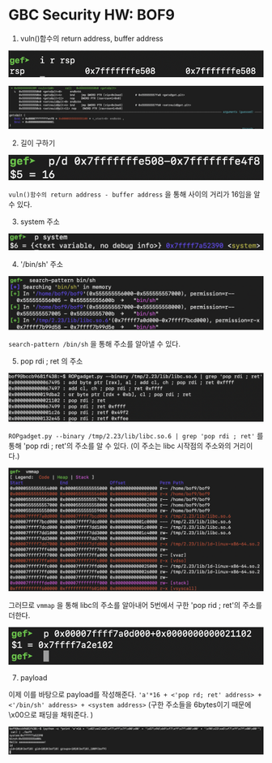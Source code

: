 # GBC Security HW: BOF9

1. vuln()함수의 return address, buffer address

![1](img/1.png)

![2](img/2.png)

2. 길이 구하기

![3](img/3.png)

`vuln()함수의 return address - buffer address` 을 통해 사이의 거리가 16임을 알 수 있다. 

3. system 주소

![4](img/4.png)


4. '/bin/sh' 주소

![5](img/5.png)

`search-pattern /bin/sh` 을 통해 주소를 알아낼 수 있다. 

5. pop rdi ; ret 의 주소

![6](img/6.png)

`ROPgadget.py --binary /tmp/2.23/lib/libc.so.6 | grep 'pop rdi ; ret'` 를 통해 'pop rdi ; ret'의 주소를 알 수 있다. (이 주소는 libc 시작점의 주소와의 거리이다.)

![7](img/7.png)

그러므로 `vmmap` 을 통해 libc의 주소를 알아내어 5번에서 구한 'pop rid ; ret'의 주소를 더한다. 

![8](img/8.png)

7. payload

이제 이를 바탕으로 payload를 작성해준다. `'a'*16 + <'pop rd; ret' address> + <'/bin/sh' address> + <system address>`  (구한 주소들을 6bytes이기 때문에 \x00으로 패딩을 채워준다. )

![9](img/9.png)

